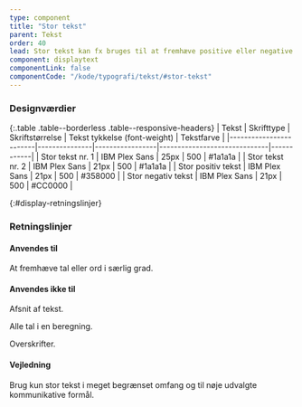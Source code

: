 ```yaml
---
type: component
title: "Stor tekst"
parent: Tekst
order: 40
lead: Stor tekst kan fx bruges til at fremhæve positive eller negative resultater og dermed fremhæve særlige tal eller ord.
component: displaytext
componentLink: false
componentCode: "/kode/typografi/tekst/#stor-tekst"
---
```


### Designværdier

{:.table .table--borderless .table--responsive-headers}
| Tekst                  | Skrifttype    | Skriftstørrelse | Tekst tykkelse (font-weight) | Tekstfarve |
|------------------------|---------------|-----------------|------------------------------|------------|
| Stor tekst nr. 1       | IBM Plex Sans | 25px            | 500                          | #1a1a1a    |
| Stor tekst nr. 2       | IBM Plex Sans | 21px            | 500                          | #1a1a1a    |
| Stor positiv tekst     | IBM Plex Sans | 21px            | 500                          | #358000    |
| Stor negativ tekst     | IBM Plex Sans | 21px            | 500                          | #CC0000    |

{:#display-retningslinjer}
### Retningslinjer

#### Anvendes til

At fremhæve tal eller ord i særlig grad.

#### Anvendes ikke til

Afsnit af tekst.

Alle tal i en beregning.

Overskrifter.

#### Vejledning

Brug kun stor tekst i meget begrænset omfang og til nøje udvalgte kommunikative formål.
